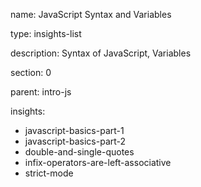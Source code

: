 name: JavaScript Syntax and Variables

type: insights-list

description: Syntax of JavaScript, Variables

section: 0

parent: intro-js

insights:
  - javascript-basics-part-1
  - javascript-basics-part-2
  - double-and-single-quotes
  - infix-operators-are-left-associative
  - strict-mode
